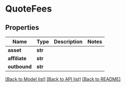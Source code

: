 # QuoteFees

## Properties
Name | Type | Description | Notes
------------ | ------------- | ------------- | -------------
**asset** | **str** |  | 
**affiliate** | **str** |  | 
**outbound** | **str** |  | 

[[Back to Model list]](../README.md#documentation-for-models) [[Back to API list]](../README.md#documentation-for-api-endpoints) [[Back to README]](../README.md)

